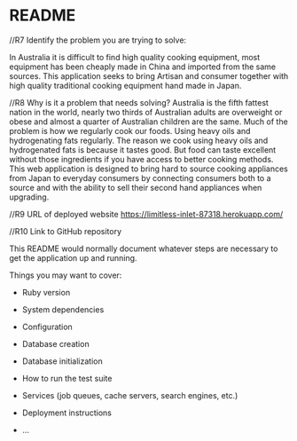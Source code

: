 # README

//R7 Identify the problem you are trying to solve:

In Australia it is difficult to find high quality cooking equipment, most equipment has been cheaply made in China and imported from the same sources. This application seeks to bring Artisan and consumer together with high quality traditional cooking equipment hand made in Japan.

//R8 Why is it a problem that needs solving?
Australia is the fifth fattest nation in the world, nearly two thirds of Australian adults are overweight or obese and almost a quarter of Australian children are the same. Much of the problem is how we regularly cook our foods. Using heavy oils and hydrogenating fats regularly. The reason we cook using heavy oils and hydrogenated fats is because it tastes good. But food can taste excellent without those ingredients if you have access to better cooking methods. This web application is designed to bring hard to source cooking appliances from Japan to everyday consumers by connecting consumers both to a source and with the ability to sell their second hand appliances when upgrading.

//R9 URL of deployed website
https://limitless-inlet-87318.herokuapp.com/

//R10 Link to GitHub repository


This README would normally document whatever steps are necessary to get the
application up and running.

Things you may want to cover:

* Ruby version

* System dependencies

* Configuration

* Database creation

* Database initialization

* How to run the test suite

* Services (job queues, cache servers, search engines, etc.)

* Deployment instructions

* ...
